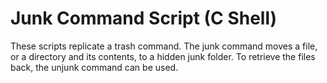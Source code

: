 Junk Command Script (C Shell)
============================
These scripts replicate a trash command. 
The junk command moves a file, or a directory and its contents, to a hidden junk folder.
To retrieve the files back, the unjunk command can be used. 
